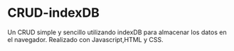 # CRUD-indexDB
Un CRUD simple y sencillo utilizando indexDB para almacenar los datos en el navegador.
Realizado con Javascript,HTML y CSS.
